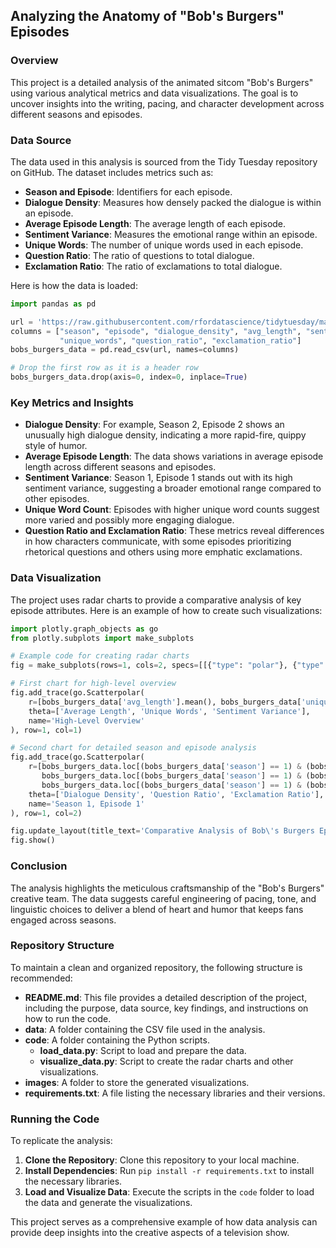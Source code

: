 ## Analyzing the Anatomy of "Bob's Burgers" Episodes

### Overview

This project is a detailed analysis of the animated sitcom "Bob's Burgers" using various analytical metrics and data visualizations. The goal is to uncover insights into the writing, pacing, and character development across different seasons and episodes.

### Data Source

The data used in this analysis is sourced from the Tidy Tuesday repository on GitHub. The dataset includes metrics such as:

- **Season and Episode**: Identifiers for each episode.
- **Dialogue Density**: Measures how densely packed the dialogue is within an episode.
- **Average Episode Length**: The average length of each episode.
- **Sentiment Variance**: Measures the emotional range within an episode.
- **Unique Words**: The number of unique words used in each episode.
- **Question Ratio**: The ratio of questions to total dialogue.
- **Exclamation Ratio**: The ratio of exclamations to total dialogue.

Here is how the data is loaded:

```python
import pandas as pd

url = 'https://raw.githubusercontent.com/rfordatascience/tidytuesday/master/data/2024/2024-11-19/episode_metrics.csv'
columns = ["season", "episode", "dialogue_density", "avg_length", "sentiment_variance",
           "unique_words", "question_ratio", "exclamation_ratio"]
bobs_burgers_data = pd.read_csv(url, names=columns)

# Drop the first row as it is a header row
bobs_burgers_data.drop(axis=0, index=0, inplace=True)
```

### Key Metrics and Insights

- **Dialogue Density**: For example, Season 2, Episode 2 shows an unusually high dialogue density, indicating a more rapid-fire, quippy style of humor.
- **Average Episode Length**: The data shows variations in average episode length across different seasons and episodes.
- **Sentiment Variance**: Season 1, Episode 1 stands out with its high sentiment variance, suggesting a broader emotional range compared to other episodes.
- **Unique Word Count**: Episodes with higher unique word counts suggest more varied and possibly more engaging dialogue.
- **Question Ratio and Exclamation Ratio**: These metrics reveal differences in how characters communicate, with some episodes prioritizing rhetorical questions and others using more emphatic exclamations.

### Data Visualization

The project uses radar charts to provide a comparative analysis of key episode attributes. Here is an example of how to create such visualizations:

```python
import plotly.graph_objects as go
from plotly.subplots import make_subplots

# Example code for creating radar charts
fig = make_subplots(rows=1, cols=2, specs=[[{"type": "polar"}, {"type": "polar"}]])

# First chart for high-level overview
fig.add_trace(go.Scatterpolar(
    r=[bobs_burgers_data['avg_length'].mean(), bobs_burgers_data['unique_words'].mean(), bobs_burgers_data['sentiment_variance'].mean()],
    theta=['Average Length', 'Unique Words', 'Sentiment Variance'],
    name='High-Level Overview'
), row=1, col=1)

# Second chart for detailed season and episode analysis
fig.add_trace(go.Scatterpolar(
    r=[bobs_burgers_data.loc[(bobs_burgers_data['season'] == 1) & (bobs_burgers_data['episode'] == 1), 'dialogue_density'].values[0],
       bobs_burgers_data.loc[(bobs_burgers_data['season'] == 1) & (bobs_burgers_data['episode'] == 1), 'question_ratio'].values[0],
       bobs_burgers_data.loc[(bobs_burgers_data['season'] == 1) & (bobs_burgers_data['episode'] == 1), 'exclamation_ratio'].values[0]],
    theta=['Dialogue Density', 'Question Ratio', 'Exclamation Ratio'],
    name='Season 1, Episode 1'
), row=1, col=2)

fig.update_layout(title_text='Comparative Analysis of Bob\'s Burgers Episodes')
fig.show()
```

### Conclusion

The analysis highlights the meticulous craftsmanship of the "Bob's Burgers" creative team. The data suggests careful engineering of pacing, tone, and linguistic choices to deliver a blend of heart and humor that keeps fans engaged across seasons.

### Repository Structure

To maintain a clean and organized repository, the following structure is recommended:

- **README.md**: This file provides a detailed description of the project, including the purpose, data source, key findings, and instructions on how to run the code.
- **data**: A folder containing the CSV file used in the analysis.
- **code**: A folder containing the Python scripts.
  - **load_data.py**: Script to load and prepare the data.
  - **visualize_data.py**: Script to create the radar charts and other visualizations.
- **images**: A folder to store the generated visualizations.
- **requirements.txt**: A file listing the necessary libraries and their versions.

### Running the Code

To replicate the analysis:
1. **Clone the Repository**: Clone this repository to your local machine.
2. **Install Dependencies**: Run `pip install -r requirements.txt` to install the necessary libraries.
3. **Load and Visualize Data**: Execute the scripts in the `code` folder to load the data and generate the visualizations.

This project serves as a comprehensive example of how data analysis can provide deep insights into the creative aspects of a television show.
